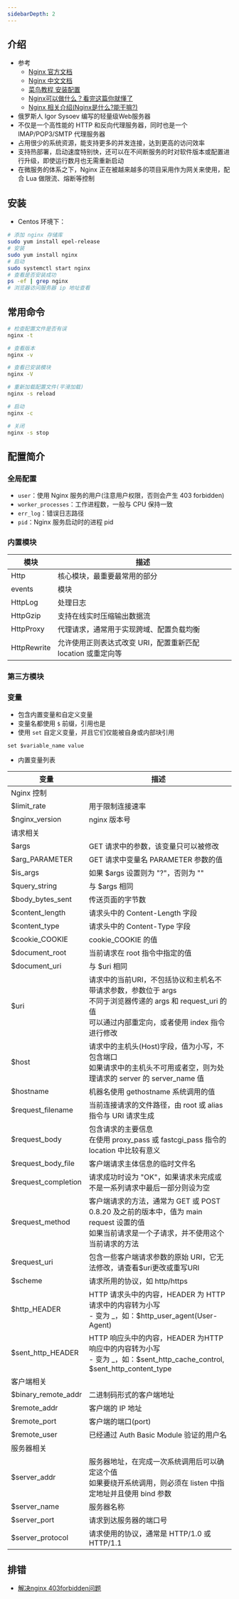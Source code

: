 ```yaml
---
sidebarDepth: 2
---
```


## 介绍

+ 参考
  + [Nginx 官方文档](http://nginx.org/en/docs/)
  + [Nginx 中文文档](https://www.nginx.cn/doc/)
  + [菜鸟教程 安装配置](https://www.runoob.com/linux/nginx-install-setup.html)
  + [Nginx可以做什么？看完这篇你就懂了](https://blog.csdn.net/qq_36125138/article/details/84144932)
  + [Nginx 相关介绍(Nginx是什么?能干嘛?)](https://www.cnblogs.com/wcwnina/p/8728391.html)
+ 俄罗斯人 Igor Sysoev 编写的轻量级Web服务器
+ 不仅是一个高性能的 HTTP 和反向代理服务器，同时也是一个 IMAP/POP3/SMTP 代理服务器
+ 占用很少的系统资源，能支持更多的并发连接，达到更高的访问效率
+ 支持热部署，启动速度特别快，还可以在不间断服务的时对软件版本或配置进行升级，即使运行数月也无需重新启动
+ 在微服务的体系之下，Nginx 正在被越来越多的项目采用作为网关来使用，配合 Lua 做限流、熔断等控制




## 安装

+ Centos 环境下：
```sh
# 添加 nginx 存储库
sudo yum install epel-release
# 安装
sudo yum install nginx
# 启动
sudo systemctl start nginx
# 查看是否安装成功
ps -ef | grep nginx
# 浏览器访问服务器 ip 地址查看
```



## 常用命令

```sh
# 检查配置文件是否有误
nginx -t

# 查看版本
nginx -v

# 查看已安装模块
nginx -V

# 重新加载配置文件(平滑加载)
nginx -s reload

# 启动
nginx -c

# 关闭
nginx -s stop
```


## 配置简介

### 全局配置

+ `user`：使用 Nginx 服务的用户(注意用户权限，否则会产生 403 forbidden)
+ `worker_processes`：工作进程数，一般与 CPU 保持一致
+ `err_log`：错误日志路径
+ `pid`：Nginx 服务启动时的进程 pid


### 内置模块

|模块|描述|
|-|-|
|Http|核心模块，最重要最常用的部分
|events|模块
|HttpLog|处理日志
|HttpGzip|支持在线实时压缩输出数据流
|HttpProxy|代理请求，通常用于实现跨域、配置负载均衡
|HttpRewrite|允许使用正则表达式改变 URI，配置重新匹配 location 或重定向等




### 第三方模块





### 变量

+ 包含内置变量和自定义变量
+ 变量名都使用 `$` 前缀，引用也是
+ 使用 `set` 自定义变量，并且它们仅能被自身或内部块引用
```
set $variable_name value
```

+ 内置变量列表

|变量|描述|
|-|-|
|<Badge>Nginx 控制</Badge>||
|$limit_rate|用于限制连接速率
|$nginx_version|nginx 版本号
|<Badge>请求相关</Badge>||
|$args|GET 请求中的参数，该变量只可以被修改
|$arg_PARAMETER|GET 请求中变量名 PARAMETER 参数的值
|$is_args|如果 $args 设置则为 "?"，否则为 ""
|$query_string|与 $args 相同
|$body_bytes_sent|传送页面的字节数
|$content_length|请求头中的 Content-Length 字段
|$content_type|请求头中的 Content-Type 字段
|$cookie_COOKIE|cookie_COOKIE 的值
|$document_root|当前请求在 root 指令中指定的值
|$document_uri|与 $uri 相同
|$uri|请求中的当前URI，不包括协议和主机名不带请求参数，参数位于 args<br>不同于浏览器传递的 args 和 request_uri 的值<br>可以通过内部重定向，或者使用 index 指令进行修改
|$host|请求中的主机头(Host)字段，值为小写，不包含端口<br>如果请求中的主机头不可用或者空，则为处理请求的 server 的 server_name 值
|$hostname|机器名使用 gethostname 系统调用的值
|$request_filename|当前连接请求的文件路径，由 root 或 alias 指令与 URI 请求生成
|$request_body|包含请求的主要信息<br>在使用 proxy_pass 或 fastcgi_pass 指令的 location 中比较有意义
|$request_body_file|客户端请求主体信息的临时文件名
|$request_completion|请求成功时设为 "OK"，如果请求未完成或不是一系列请求中最后一部分则设为空
|$request_method|客户端请求的方法，通常为 GET 或 POST<br>0.8.20 及之前的版本中，值为 main request 设置的值<br>如果当前请求是一个子请求，并不使用这个当前请求的方法
|$request_uri|包含一些客户端请求参数的原始 URI，它无法修改，请查看$uri更改或重写URI
|$scheme|请求所用的协议，如 http/https
|$http_HEADER|HTTP 请求头中的内容，HEADER 为 HTTP 请求中的内容转为小写<br> - 变为 _，如：$http_user_agent(User-Agent)
|$sent_http_HEADER|HTTP 响应头中的内容，HEADER 为HTTP 响应中的内容转为小写<br> - 变为 _，如：$sent_http_cache_control, $sent_http_content_type
|<Badge>客户端相关</Badge>||
|$binary_remote_addr|二进制码形式的客户端地址
|$remote_addr|客户端的 IP 地址
|$remote_port|客户端的端口(port)
|$remote_user|已经通过 Auth Basic Module 验证的用户名
|<Badge>服务器相关</Badge>||
|$server_addr|服务器地址，在完成一次系统调用后可以确定这个值<br>如果要绕开系统调用，则必须在 listen 中指定地址并且使用 bind 参数
|$server_name|服务器名称
|$server_port|请求到达服务器的端口号
|$server_protocol|请求使用的协议，通常是 HTTP/1.0 或 HTTP/1.1




## 排错

+ [解决nginx 403forbidden问题](https://blog.csdn.net/yishuifengxiao/article/details/80574769)
